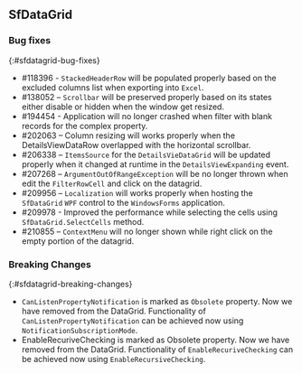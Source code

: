 ## SfDataGrid        

### Bug fixes
{:#sfdatagrid-bug-fixes}
 
* \#118396 - `StackedHeaderRow` will be populated properly based on the excluded columns list when exporting into `Excel`.
* \#138052 – `Scrollbar` will be preserved properly based on its states either disable or hidden when the window get resized.
* \#194454 - Application will no longer crashed when filter with blank records for the complex property.
* \#202063 – Column resizing will works properly when the DetailsViewDataRow overlapped with the horizontal scrollbar.
* \#206338 – `ItemsSource` for the `DetailsVieDataGrid` will be updated properly when it changed at runtime in the `DetailsViewExpanding` event.
* \#207268 – `ArgumentOutOfRangeException` will be no longer thrown when edit the `FilterRowCell` and click on the datagrid.
* \#209956 – `Localization` will works properly when hosting the `SfDataGrid` `WPF` control to the `WindowsForms` application. 
* \#209978 - Improved the performance while selecting the cells using `SfDataGrid.SelectCells` method. 
* \#210855 – `ContextMenu` will no longer shown while right click on the empty portion of the datagrid.


### Breaking Changes
{:#sfdatagrid-breaking-changes}

* `CanListenPropertyNotification` is marked as `Obsolete` property. Now we have removed from the DataGrid. Functionality of `CanListenPropertyNotification` can be achieved now using `NotificationSubscriptionMode`.
* EnableRecuriveChecking is marked as Obsolete property. Now we have removed from the DataGrid. Functionality of `EnableRecuriveChecking` can be achieved now using `EnableRecursiveChecking`.